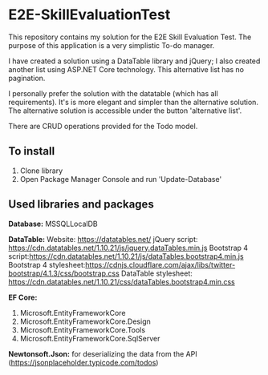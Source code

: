 # E2E-SkillEvaluationTest

This repository contains my solution for the E2E Skill Evaluation Test.
The purpose of this application is a very simplistic To-do manager.

I have created a solution using a DataTable library and jQuery; I also created another list using ASP.NET Core technology. This alternative list has no pagination.

I personally prefer the solution with the datatable (which has all requirements). It's is more elegant and simpler than the alternative solution. The alternative solution is accessible under the button 'alternative list'.

There are CRUD operations provided for the Todo model.

## To install

1. Clone library
2. Open Package Manager Console and run 'Update-Database'

## Used libraries and packages

**Database:** MSSQLLocalDB

**DataTable:** 
  Website: https://datatables.net/
  jQuery script: https://cdn.datatables.net/1.10.21/js/jquery.dataTables.min.js
  Bootstrap 4 script:https://cdn.datatables.net/1.10.21/js/dataTables.bootstrap4.min.js
  Bootstrap 4 stylesheet:https://cdnjs.cloudflare.com/ajax/libs/twitter-bootstrap/4.1.3/css/bootstrap.css
  DataTable stylesheet: https://cdn.datatables.net/1.10.21/css/dataTables.bootstrap4.min.css

**EF Core:**
   1. Microsoft.EntityFrameworkCore
   1. Microsoft.EntityFrameworkCore.Design
   1. Microsoft.EntityFrameworkCore.Tools
   1. Microsoft.EntityFrameworkCore.SqlServer
   
**Newtonsoft.Json:** for deserializing the data from the API (https://jsonplaceholder.typicode.com/todos)



